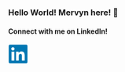 ### Hello World! Mervyn here! 👋

#### Connect with me on LinkedIn!
[<img src="https://raw.githubusercontent.com/devicons/devicon/master/icons/linkedin/linkedin-original.svg" width="40" height="40">](https://www.linkedin.com/in/mervseah/)


<!--
**undeser/undeser** is a ✨ _special_ ✨ repository because its `README.md` (this file) appears on your GitHub profile.

Here are some ideas to get you started:

- 🔭 I’m currently working on ...
- 🌱 I’m currently learning ...
- 👯 I’m looking to collaborate on ...
- 🤔 I’m looking for help with ...
- 💬 Ask me about ...
- 📫 How to reach me: ...
- 😄 Pronouns: ...
- ⚡ Fun fact: ...
-->
